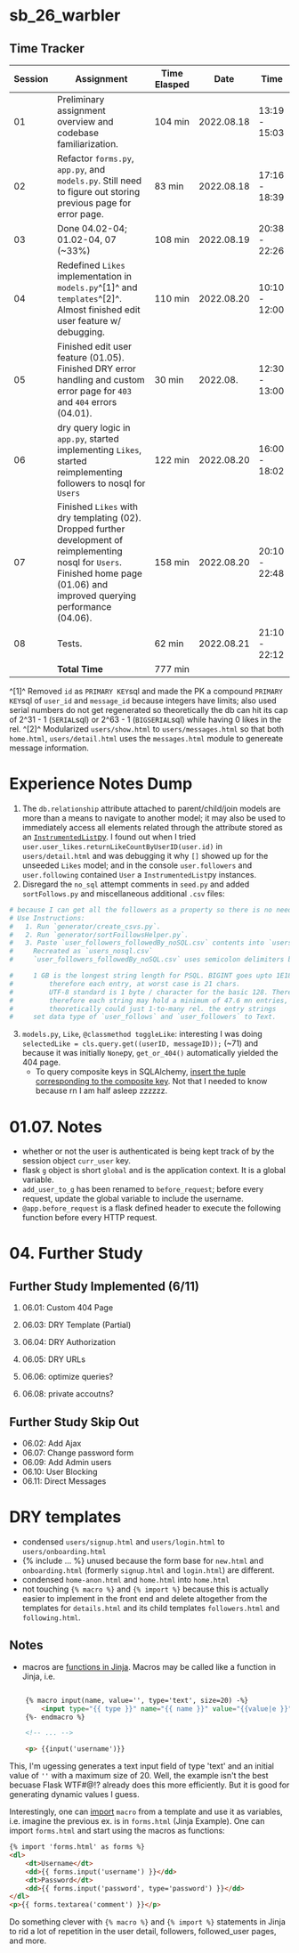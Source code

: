 # sb_26_warbler
## Time Tracker
|Session|Assignment|Time Elasped|Date|Time|
|-|-|-|-|-|
|01|Preliminary assignment overview and codebase familiarization.|104 min|2022.08.18|13:19 - 15:03|
|02|Refactor `forms.py`, `app.py`, and `models.py`. Still need to figure out storing previous page for error page.|83 min|2022.08.18|17:16 - 18:39|
|03|Done 04.02-04; 01.02-04, 07 (~33%)|108 min|2022.08.19|20:38 - 22:26|
|04|Redefined `Likes` implementation in `models.py`^[1]^ and `templates`^[2]^. Almost finished edit user feature w/ debugging. |110 min|2022.08.20|10:10 - 12:00|
|05|Finished edit user feature (01.05). Finished DRY error handling and custom error page for `403` and `404` errors (04.01).|30 min|2022.08.|12:30 - 13:00|
|06|dry query logic in `app.py`, started implementing `Likes`, started reimplementing followers to nosql for `Users`|122 min|2022.08.20|16:00 - 18:02|
|07|Finished `Likes` with dry templating (02). Dropped further development of reimplementing nosql for `Users`. Finished home page (01.06) and improved querying performance (04.06).|158 min|2022.08.20|20:10 - 22:48|
|08|Tests.|62 min|2022.08.21|21:10 - 22:12|
||**Total Time**|777 min|||


^[1]^ Removed `id` as `PRIMARY KEY`sql and made the PK a compound `PRIMARY KEY`sql of `user_id` and `message_id` because integers have limits; also used serial numbers do not get regenerated so theoretically the db can hit its cap of 2^31 - 1 (`SERIAL`sql) or 2^63 - 1 (`BIGSERIAL`sql) while having 0 likes in the rel.
^[2]^ Modularized `users/show.html` to `users/messages.html` so that both `home.html`, `users/detail.html` uses the `messages.html` module to genereate message information.

# Experience Notes Dump
1. The `db.relationship` attribute attached to parent/child/join models are more than a means to navigate to another model; it may also be used to immediately access all elements related through the attribute stored as an [`InstrumentedList`py](https://stackoverflow.com/questions/6654613/what-is-an-instrumentedlist-in-python). I found out when I tried `user.user_likes.returnLikeCountByUserID(user.id)` in `users/detail.html` and was debugging it why `[]` showed up for the unseeded `Likes` model; and in the console `user.followers` and `user.following` contained `User` a `InstrumentedList`py instances.
2. Disregard the `no_sql` attempt comments in `seed.py` and added `sortFollows.py` and miscellaneous additional `.csv` files:
```python
# because I can get all the followers as a property so there is no need to query to optimize the query!
# Use Instructions:
#   1. Run `generator/create_csvs.py`.
#   2. Run `generator/sortFoillowsHelper.py`.
#   3. Paste `user_followers_followedBy_noSQL.csv` contents into `users.csv`.
#     Recreated as `users_nosql.csv`
#     `user_followers_followedBy_noSQL.csv` uses semicolon delimiters because it contains arrays.

#     1 GB is the longest string length for PSQL. BIGINT goes upto 1E18 (19 characters). A legible array has 2 characters of overhead for each entry: `[]` for the 1st and `, ` for the nth after the 1st.
#         therefore each entry, at worst case is 21 chars.
#         UTF-8 standard is 1 byte / character for the basic 128. Therefore Each entry takes 21 bytes.
#         therefore each string may hold a minimum of 47.6 mn entries, legibly. 50 mn - 1 if space-condensed. 50 mn if cheaped out on `[]`
#         theoretically could just 1-to-many rel. the entry strings
#     set data type of `user_follows` and `user_followers` to Text.
```
3. `models.py`, `Like`, `@classmethod toggleLike`: interesting I was doing ` selectedLike = cls.query.get((userID, messageID));` (~71) and because it was initially `None`py, `get_or_404()` automatically yielded the 404 page.
    - To query composite keys in SQLAlchemy, [insert the tuple corresponding to the composite key](https://stackoverflow.com/a/62333875). Not that I needed to know because rn I am half asleep zzzzzz.


# 01.07. Notes
- whether or not the user is authenticated is being kept track of by the session object `curr_user` key.
- flask `g` object is short `global` and is the application context. It is a global variable.
- `add_user_to_g` has been renamed to `before_request`; before every request, update the global variable to include the username.
- `@app.before_request` is a flask defined header to execute the following function before every HTTP request.

# 04. Further Study
## Further Study Implemented (6/11)
1. 06.01: Custom 404 Page
2. 06.03: DRY Template (Partial)
3. 06.04: DRY Authorization
4. 06.05: DRY URLs
5. 06.06: optimize queries?

6. 06.08: private accoutns?

## Further Study Skip Out
- 06.02: Add Ajax
- 06.07: Change password form
- 06.09: Add Admin users
- 06.10: User Blocking
- 06.11: Direct Messages


# DRY templates
- condensed `users/signup.html` and `users/login.html` to `users/onboarding.html`
- {% include ... %} unused because the form base for `new.html` and `onboarding.html` (formerly `signup.html` and `login.html`) are different.
- condensed `home-anon.html` and `home.html` into `home.html`
- not touching `{% macro %}` and `{% import %}` because this is actually easier to implement in the front end and delete altogether from the templates for `details.html` and its child templates `followers.html` and `following.html`.

## Notes
- macros are [functions in Jinja](https://jinja.palletsprojects.com/en/3.1.x/templates/#macros). Macros may be called like a function in Jinja, i.e.
```html

    {% macro input(name, value='', type='text', size=20) -%}
        <input type="{{ type }}" name="{{ name }}" value="{{value|e }}" size="{{ size }}">
    {%- endmacro %}

    <!-- ... -->

    <p> {{input('username')}}

```
This, I'm ugessing generates a text input field of type 'text' and an initial value of `''` with a maximum size of 20. Well, the example isn't the best becuase Flask WTF#@!? already does this more efficiently. But it is good for generating dynamic values I guess.

Interestingly, one can [import](https://jinja.palletsprojects.com/en/3.1.x/templates/#import) `macro` from a template and use it as variables, i.e. imagine the previous ex. is in `forms.html` (Jinja Example). One can import `forms.html` and start using the macros as functions:
```html
{% import 'forms.html' as forms %}
<dl>
    <dt>Username</dt>
    <dd>{{ forms.input('username') }}</dd>
    <dt>Password</dt>
    <dd>{{ forms.input('password', type='password') }}</dd>
</dl>
<p>{{ forms.textarea('comment') }}</p>
```

Do something clever with  `{% macro %}` and `{% import %}` statements in Jinja to rid a lot of repetition in the user detail, followers, followed_user pages, and more.